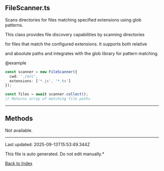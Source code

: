 ## FileScanner.ts





 Scans directories for files matching specified extensions using glob patterns.



 This class provides file discovery capabilities by scanning directories

 for files that match the configured extensions. It supports both relative

 and absolute paths and integrates with the glob library for pattern matching.



 @example

 ```typescript
 const scanner = new FileScanner({
   cwd: './src',
   extensions: ['*.js', '*.ts']
 });

 const files = await scanner.collect();
 // Returns array of matching file paths
 ```
 



---



## Methods



Not available.



---



Last updated: 2025-09-13T15:53:49.344Z



This file is auto generated. Do not edit manually.*



[Back to Index](./index.md)
